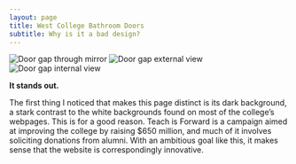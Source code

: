 ```yaml
---
layout: page
title: West College Bathroom Doors
subtitle: Why is it a bad design?
---
```


![Door gap through mirror ](/img/west2.png)
![Door gap external view ](/img/west3.png)
![Door gap internal view ](/img/west4.png)

**It stands out.**

The first thing I noticed that makes this page distinct is its dark background, a stark contrast to the white backgrounds found on most of the college’s webpages.  This is for a good reason. Teach is Forward is a campaign aimed at improving the college by raising $650 million, and much of it involves soliciting donations from alumni. With an ambitious goal like this, it makes sense that the website is correspondingly innovative. 

